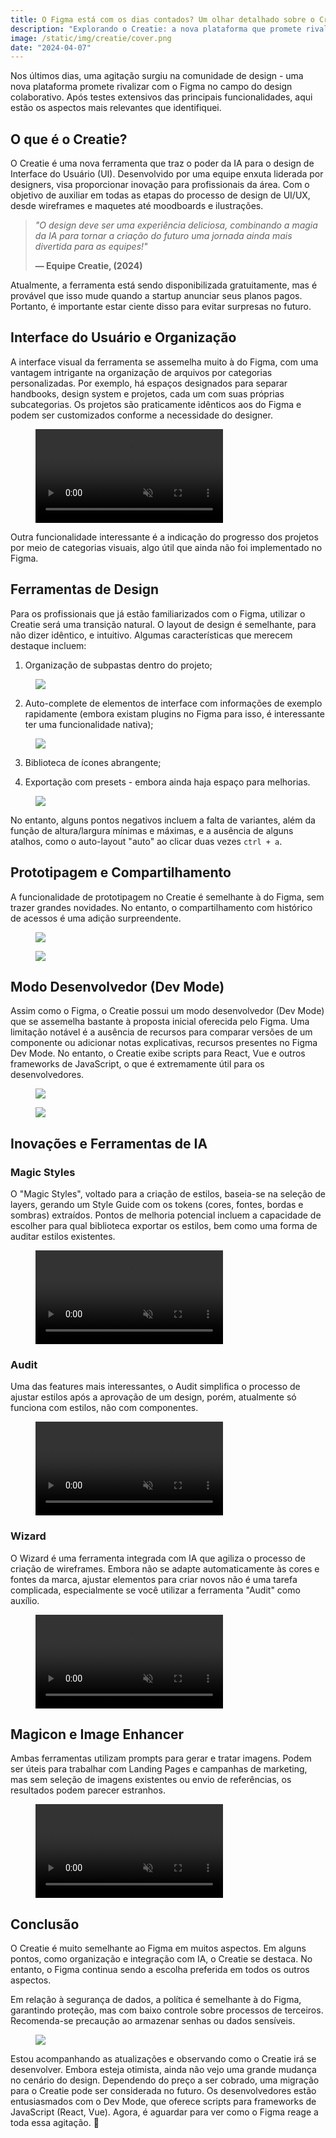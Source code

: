 ```yaml
---
title: O Figma está com os dias contados? Um olhar detalhado sobre o Creatie.
description: "Explorando o Creatie: a nova plataforma que promete rivalizar com o Figma no mundo do design colaborativo."
image: /static/img/creatie/cover.png
date: "2024-04-07"
---
```


Nos últimos dias, uma agitação surgiu na comunidade de design - uma nova plataforma promete rivalizar com o Figma no campo do design colaborativo. Após testes extensivos das principais funcionalidades, aqui estão os aspectos mais relevantes que identifiquei.

## O que é o Creatie?
O Creatie é uma nova ferramenta que traz o poder da IA para o design de Interface do Usuário (UI). Desenvolvido por uma equipe enxuta liderada por designers, visa proporcionar inovação para profissionais da área. Com o objetivo de auxiliar em todas as etapas do processo de design de UI/UX, desde wireframes e maquetes até moodboards e ilustrações.

> *"O design deve ser uma experiência deliciosa, combinando a magia da IA para tornar a criação do futuro uma jornada ainda mais divertida para as equipes!"*
>
> **— Equipe Creatie, (2024)**

Atualmente, a ferramenta está sendo disponibilizada gratuitamente, mas é provável que isso mude quando a startup anunciar seus planos pagos. Portanto, é importante estar ciente disso para evitar surpresas no futuro.

## Interface do Usuário e Organização
A interface visual da ferramenta se assemelha muito à do Figma, com uma vantagem intrigante na organização de arquivos por categorias personalizadas. Por exemplo, há espaços designados para separar handbooks, design system e projetos, cada um com suas próprias subcategorias. Os projetos são praticamente idênticos aos do Figma e podem ser customizados conforme a necessidade do designer.

<figure>
  <video autoplay loop muted class="post-image-full">
    <source src="/static/img/creatie/dashboard.mp4" type="video/mp4">
    Your browser does not support the video tag.
  </video>
</figure>

Outra funcionalidade interessante é a indicação do progresso dos projetos por meio de categorias visuais, algo útil que ainda não foi implementado no Figma.

## Ferramentas de Design
Para os profissionais que já estão familiarizados com o Figma, utilizar o Creatie será uma transição natural. O layout de design é semelhante, para não dizer idêntico, e intuitivo. Algumas características que merecem destaque incluem:
  1. Organização de subpastas dentro do projeto;
   <figure>
  <img class="post-image-full" src="/static/img/creatie/pageCategories.gif">
</figure>

  2. Auto-complete de elementos de interface com informações de exemplo rapidamente (embora existam plugins no Figma para isso, é interessante ter uma funcionalidade nativa);
   <figure>
  <img class="post-image-full" src="/static/img/creatie/autoComplete.gif">
</figure>

  3. Biblioteca de ícones abrangente;

  4. Exportação com presets - embora ainda haja espaço para melhorias.
   <figure>
  <img class="post-image-full" src="/static/img/creatie/exportPresets.png">
</figure>

No entanto, alguns pontos negativos incluem a falta de variantes, além da função de altura/largura mínimas e máximas, e a ausência de alguns atalhos, como o auto-layout "auto" ao clicar duas vezes `ctrl + a`.

## Prototipagem e Compartilhamento
A funcionalidade de prototipagem no Creatie é semelhante à do Figma, sem trazer grandes novidades. No entanto, o compartilhamento com histórico de acessos é uma adição surpreendente.
   <figure>
  <img class="post-image-full" src="/static/img/creatie/prototype.png">
</figure>
   <figure>
  <img class="post-image-full" src="/static/img/creatie/history.png">
</figure>

## Modo Desenvolvedor (Dev Mode)
Assim como o Figma, o Creatie possui um modo desenvolvedor (Dev Mode) que se assemelha bastante à proposta inicial oferecida pelo Figma. Uma limitação notável é a ausência de recursos para comparar versões de um componente ou adicionar notas explicativas, recursos presentes no Figma Dev Mode. No entanto, o Creatie exibe scripts para React, Vue e outros frameworks de JavaScript, o que é extremamente útil para os desenvolvedores.
   <figure>
  <img class="post-image-full" src="/static/img/creatie/devMode-1.png">
</figure>
   <figure>
  <img class="post-image-full" src="/static/img/creatie/devMode-2.png">
</figure>


## Inovações e Ferramentas de IA
  ### Magic Styles
  O "Magic Styles", voltado para a criação de estilos, baseia-se na seleção de layers, gerando um Style Guide com os tokens (cores, fontes, bordas e sombras) extraídos. Pontos de melhoria potencial incluem a capacidade de escolher para qual biblioteca exportar os estilos, bem como uma forma de auditar estilos existentes.
  <figure>
  <video autoplay loop muted class="post-image-full">
    <source src="/static/img/creatie/styles.mp4" type="video/mp4">
    Your browser does not support the video tag.
  </video>
</figure>

  ### Audit
  Uma das features mais interessantes, o Audit simplifica o processo de ajustar estilos após a aprovação de um design, porém, atualmente só funciona com estilos, não com componentes.
  <figure>
  <video autoplay loop muted class="post-image-full">
    <source src="/static/img/creatie/audit.mp4" type="video/mp4">
    Your browser does not support the video tag.
  </video>
</figure>

  ### Wizard
  O Wizard é uma ferramenta integrada com IA que agiliza o processo de criação de wireframes. Embora não se adapte automaticamente às cores e fontes da marca, ajustar elementos para criar novos não é uma tarefa complicada, especialmente se você utilizar a ferramenta "Audit" como auxílio.
  <figure>
  <video autoplay loop muted class="post-image-full">
    <source src="/static/img/creatie/wizard.mp4" type="video/mp4">
    Your browser does not support the video tag.
  </video>
</figure>

## Magicon e Image Enhancer
Ambas ferramentas utilizam prompts para gerar e tratar imagens. Podem ser úteis para trabalhar com Landing Pages e campanhas de marketing, mas sem seleção de imagens existentes ou envio de referências, os resultados podem parecer estranhos.

  <figure>
  <video autoplay loop muted class="post-image-full">
    <source src="/static/img/creatie/imagicon.mp4" type="video/mp4">
    Your browser does not support the video tag.
  </video>
</figure>

## Conclusão
O Creatie é muito semelhante ao Figma em muitos aspectos. Em alguns pontos, como organização e integração com IA, o Creatie se destaca. No entanto, o Figma continua sendo a escolha preferida em todos os outros aspectos.

Em relação à segurança de dados, a política é semelhante à do Figma, garantindo proteção, mas com baixo controle sobre processos de terceiros. Recomenda-se precaução ao armazenar senhas ou dados sensíveis.

   <figure>
  <img class="post-image-full" src="/static/img/creatie/cover.png">
</figure>

Estou acompanhando as atualizações e observando como o Creatie irá se desenvolver. Embora esteja otimista, ainda não vejo uma grande mudança no cenário do design. Dependendo do preço a ser cobrado, uma migração para o Creatie pode ser considerada no futuro. Os desenvolvedores estão entusiasmados com o Dev Mode, que oferece scripts para frameworks de JavaScript (React, Vue). Agora, é aguardar para ver como o Figma reage a toda essa agitação. 👀
